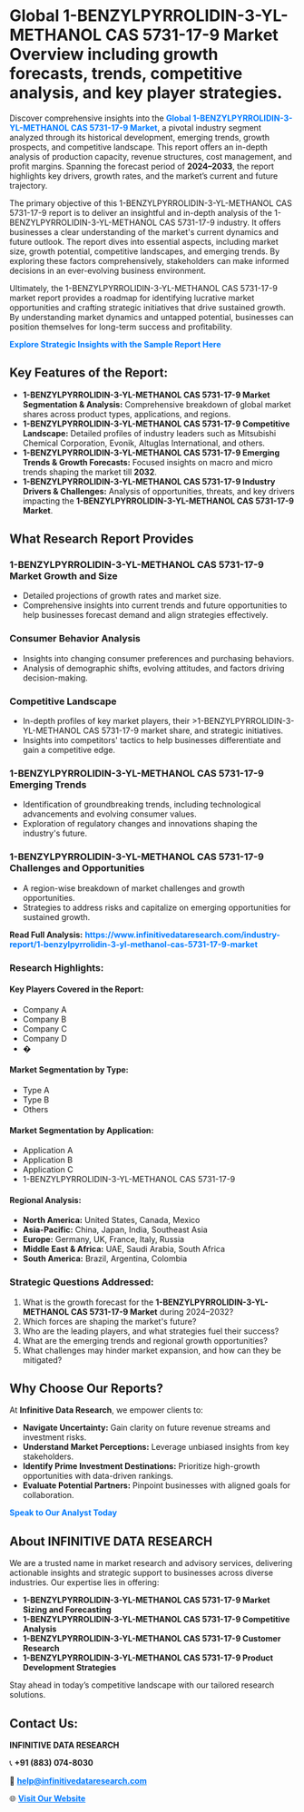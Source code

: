 <h1>Global 1-BENZYLPYRROLIDIN-3-YL-METHANOL CAS 5731-17-9 Market Overview including growth forecasts, trends, competitive analysis, and key player strategies.</h1>
<p>
Discover comprehensive insights into the 
<a href="https://www.infinitivedataresearch.com/industry-report/1-benzylpyrrolidin-3-yl-methanol-cas-5731-17-9-market" rel="dofollow" style="color: #007BFF; text-decoration: none;"><strong>Global 1-BENZYLPYRROLIDIN-3-YL-METHANOL CAS 5731-17-9 Market</strong></a>, a pivotal industry segment analyzed through its historical development, emerging trends, growth prospects, and competitive landscape. This report offers an in-depth analysis of production capacity, revenue structures, cost management, and profit margins. Spanning the forecast period of <strong>2024–2033</strong>, the report highlights key drivers, growth rates, and the market’s current and future trajectory.
</p>
<p>
The primary objective of this 1-BENZYLPYRROLIDIN-3-YL-METHANOL CAS 5731-17-9 report is to deliver an insightful and in-depth analysis of the 1-BENZYLPYRROLIDIN-3-YL-METHANOL CAS 5731-17-9 industry. It offers businesses a clear understanding of the market's current dynamics and future outlook. The report dives into essential aspects, including market size, growth potential, competitive landscapes, and emerging trends. By exploring these factors comprehensively, stakeholders can make informed decisions in an ever-evolving business environment.
</p>
<p>
Ultimately, the 1-BENZYLPYRROLIDIN-3-YL-METHANOL CAS 5731-17-9 market report provides a roadmap for identifying lucrative market opportunities and crafting strategic initiatives that drive sustained growth. By understanding market dynamics and untapped potential, businesses can position themselves for long-term success and profitability.
</p>
<p>
<a href="https://www.infinitivedataresearch.com/request-sample/reportId=102426" style="color: #007BFF; text-decoration: none;"><strong>Explore Strategic Insights with the Sample Report Here</strong></a>
</p>

<h2>Key Features of the Report:</h2>
<ul>
<li><strong>1-BENZYLPYRROLIDIN-3-YL-METHANOL CAS 5731-17-9 Market Segmentation & Analysis:</strong> Comprehensive breakdown of global market shares across product types, applications, and regions.</li>
<li><strong>1-BENZYLPYRROLIDIN-3-YL-METHANOL CAS 5731-17-9 Competitive Landscape:</strong> Detailed profiles of industry leaders such as Mitsubishi Chemical Corporation, Evonik, Altuglas International, and others.</li>
<li><strong>1-BENZYLPYRROLIDIN-3-YL-METHANOL CAS 5731-17-9 Emerging Trends & Growth Forecasts:</strong> Focused insights on macro and micro trends shaping the market till <strong>2032</strong>.</li>
<li><strong>1-BENZYLPYRROLIDIN-3-YL-METHANOL CAS 5731-17-9 Industry Drivers & Challenges:</strong> Analysis of opportunities, threats, and key drivers impacting the <strong>1-BENZYLPYRROLIDIN-3-YL-METHANOL CAS 5731-17-9 Market</strong>.</li>
</ul>

<h2>What Research Report Provides</h2>
<h3>1-BENZYLPYRROLIDIN-3-YL-METHANOL CAS 5731-17-9 Market Growth and Size</h3>
<ul>
<li>Detailed projections of growth rates and market size.</li>
<li>Comprehensive insights into current trends and future opportunities to help businesses forecast demand and align strategies effectively.</li>
</ul>

<h3>Consumer Behavior Analysis</h3>
<ul>
<li>Insights into changing consumer preferences and purchasing behaviors.</li>
<li>Analysis of demographic shifts, evolving attitudes, and factors driving decision-making.</li>
</ul>

<h3>Competitive Landscape</h3>
<ul>
<li>In-depth profiles of key market players, their >1-BENZYLPYRROLIDIN-3-YL-METHANOL CAS 5731-17-9 market share, and strategic initiatives.</li>
<li>Insights into competitors' tactics to help businesses differentiate and gain a competitive edge.</li>
</ul>

<h3>1-BENZYLPYRROLIDIN-3-YL-METHANOL CAS 5731-17-9 Emerging Trends</h3>
<ul>
<li>Identification of groundbreaking trends, including technological advancements and evolving consumer values.</li>
<li>Exploration of regulatory changes and innovations shaping the industry's future.</li>
</ul>

<h3>1-BENZYLPYRROLIDIN-3-YL-METHANOL CAS 5731-17-9 Challenges and Opportunities</h3>
<ul>
<li>A region-wise breakdown of market challenges and growth opportunities.</li>
<li>Strategies to address risks and capitalize on emerging opportunities for sustained growth.</li>
</ul>
<p><strong>Read Full Analysis:</strong> <a href="https://www.infinitivedataresearch.com/industry-report/1-benzylpyrrolidin-3-yl-methanol-cas-5731-17-9-market" rel="dofollow" style="color: #007BFF; text-decoration: none;"><strong>https://www.infinitivedataresearch.com/industry-report/1-benzylpyrrolidin-3-yl-methanol-cas-5731-17-9-market</strong></a></p>
<h3>Research Highlights:</h3>
<h4>Key Players Covered in the Report:</h4>
<ul><li>Company A</li><li>Company B</li><li>Company C</li><li>Company D</li><li>�</li></ul>
<h4>Market Segmentation by Type:</h4>
<ul><li>Type A</li><li>Type B</li><li>Others</li></ul>
<h4>Market Segmentation by Application:</h4>
<ul><li>Application A</li><li>Application B</li><li>Application C</li><li>1-BENZYLPYRROLIDIN-3-YL-METHANOL CAS 5731-17-9</li></ul>

<h4>Regional Analysis:</h4>
<ul>
<li><strong>North America:</strong> United States, Canada, Mexico</li>
<li><strong>Asia-Pacific:</strong> China, Japan, India, Southeast Asia</li>
<li><strong>Europe:</strong> Germany, UK, France, Italy, Russia</li>
<li><strong>Middle East & Africa:</strong> UAE, Saudi Arabia, South Africa</li>
<li><strong>South America:</strong> Brazil, Argentina, Colombia</li>
</ul>

<h3>Strategic Questions Addressed:</h3>
<ol>
<li>What is the growth forecast for the <strong>1-BENZYLPYRROLIDIN-3-YL-METHANOL CAS 5731-17-9 Market</strong> during 2024–2032?</li>
<li>Which forces are shaping the market's future?</li>
<li>Who are the leading players, and what strategies fuel their success?</li>
<li>What are the emerging trends and regional growth opportunities?</li>
<li>What challenges may hinder market expansion, and how can they be mitigated?</li>
</ol>

<h2>Why Choose Our Reports?</h2>
<p>At <strong>Infinitive Data Research</strong>, we empower clients to:</p>
<ul>
<li><strong>Navigate Uncertainty:</strong> Gain clarity on future revenue streams and investment risks.</li>
<li><strong>Understand Market Perceptions:</strong> Leverage unbiased insights from key stakeholders.</li>
<li><strong>Identify Prime Investment Destinations:</strong> Prioritize high-growth opportunities with data-driven rankings.</li>
<li><strong>Evaluate Potential Partners:</strong> Pinpoint businesses with aligned goals for collaboration.</li>
</ul>
<p><a href="https://www.infinitivedataresearch.com/industry-report/1-benzylpyrrolidin-3-yl-methanol-cas-5731-17-9-market" rel="dofollow" style="color: #007BFF; text-decoration: none;"><strong>Speak to Our Analyst Today</strong></a></p>

<h2>About INFINITIVE DATA RESEARCH</h2>
<p>We are a trusted name in market research and advisory services, delivering actionable insights and strategic support to businesses across diverse industries. Our expertise lies in offering:</p>
<ul>
<li><strong>1-BENZYLPYRROLIDIN-3-YL-METHANOL CAS 5731-17-9 Market Sizing and Forecasting</strong></li>
<li><strong>1-BENZYLPYRROLIDIN-3-YL-METHANOL CAS 5731-17-9 Competitive Analysis</strong></li>
<li><strong>1-BENZYLPYRROLIDIN-3-YL-METHANOL CAS 5731-17-9 Customer Research</strong></li>
<li><strong>1-BENZYLPYRROLIDIN-3-YL-METHANOL CAS 5731-17-9 Product Development Strategies</strong></li>
</ul>
<p>Stay ahead in today’s competitive landscape with our tailored research solutions.</p>

<h2>Contact Us:</h2>
<p><strong>INFINITIVE DATA RESEARCH</strong></p>
<p>📞 <strong>+91 (883) 074-8030</strong></p>
<p>📧 <strong><a href="mailto:help@infinitivedataresearch.com" style="color: #007BFF;">help@infinitivedataresearch.com</a></strong></p>
<p>🌐 <strong><a href="https://www.infinitivedataresearch.com" rel="dofollow" style="color: #007BFF;">Visit Our Website</a></strong></p>